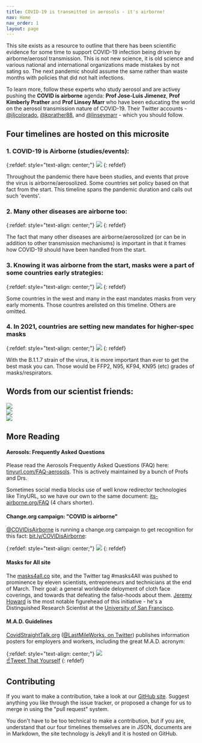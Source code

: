 ```yaml
---
title: COVID-19 is transmitted in aerosols - it's airborne!
nav: Home
nav_order: 1
layout: page
---
```


This site exists as a resource to outline that there has been scientific evidence for some time to support COVID-19 infection being driven by airborne/aerosol transmission. This is not new science, it is old science and various national and international organizations made mistakes by not sating so. The next pandemic should assume the same rather than waste months with policies that did not halt infections. 

To learn more, follow these experts who study aerosol and are activey pushing the **COVID is airborne** agenda: **Prof Jose-Luis Jimenez**, **Prof Kimberly Prather** and **Prof Linsey Marr** who have been educating the world on the aerosol transmission nature of COVID-19. Their Twitter accounts - [@jljcolorado](https://twitter.com/jljcolorado), [@kprather88](https://twitter.com/kprather88), and [@linseymarr](https://twitter.com/linseymarr) - which you should follow.

## Four timelines are hosted on this microsite

### 1. COVID-19 is Airborne (studies/events):

{:refdef: style="text-align: center;"}
[![](https://user-images.githubusercontent.com/82182/105086476-f361de80-5a90-11eb-8d3f-7dab334afa3d.png)](/covid19-timeline)
{: refdef}

Throughout the pandemic there have been studies, and events that prove the virus is airborne/aerosolized. Some countries set policy based on that fact from the start. This timeline spans the pandemic duration and calls out such 'events'.

### 2. Many other diseases are airborne too:

{:refdef: style="text-align: center;"}
[![](https://user-images.githubusercontent.com/82182/105086571-18eee800-5a91-11eb-80d2-1244da2421c2.png)](/historical-timeline)
{: refdef}

The fact that many other diseases are airborne/aerosolized (or can be in addition to other transmission mechanisms) is important in that it frames how COVID-19 should have been handled from the start.

### 3. Knowing it was airborne from the start, masks were a part of some countries early strategies:

{:refdef: style="text-align: center;"}
[![](https://user-images.githubusercontent.com/82182/105086641-358b2000-5a91-11eb-8fb2-9be3783ddfd4.png)](/early-masking-countries)
{: refdef}

Some countries in the west and many in the east mandates masks from very early moments. Those countres arelisted on this timeline. Others are omitted.

### 4. In 2021, countries are setting new mandates for higher-spec masks

{:refdef: style="text-align: center;"}
[![](https://user-images.githubusercontent.com/82182/105087417-56a04080-5a92-11eb-84d8-ae660b642070.png)](/masks-2021)
{: refdef}

With the B.1.1.7 strain of the virus, it is more important than ever to get the best mask you can. Those would be FFP2, N95, KF94, KN95 (etc) grades of masks/respirators.

## Words from our scientist friends:

<div id="slideshow">
   <div>
     <img src="https://user-images.githubusercontent.com/82182/102653821-724cba00-4167-11eb-8639-ac53c1d7543b.png">
   </div>
   <div>
     <img src="https://user-images.githubusercontent.com/82182/102656421-c2c61680-416b-11eb-804d-502ebed06d17.png">
   </div>
   <div>
     <img src="https://user-images.githubusercontent.com/82182/102660722-6c5cd600-4173-11eb-96b8-8585946c0149.png">
   </div>
</div>

## More Reading

#### Aerosols: Frequently Asked Questions

Please read the Aerosols Frequently Asked Questions (FAQ) here: [tinyurl.com/FAQ-aerosols](https://tinyurl.com/FAQ-aerosols). This is actively maintained by a bunch of Profs and Drs.

Sometimes social media blocks use of well know redirector technologies like TinyURL, so we have our own to the same document: [its-airborne.org/FAQ](https://its-airborne.org/FAQ) (4 chars shorter).

#### Change.org campaign: "COVID is airborne"

[@COVIDisAirborne](https://twitter.com/covidisairborne) is running a change.org campaign to get recognition for this fact: [bit.ly/COVIDisAirborne](https://bit.ly/COVIDisAirborne):

{:refdef: style="text-align: center;"}
![](https://user-images.githubusercontent.com/82182/102479775-3de9d880-4057-11eb-84ca-ba2b024c2127.png)
{: refdef}

#### Masks for All site

The [masks4all.co](https://masks4all.co/) site, and the Twitter tag #masks4All was pushed to prominence by eleven scientists, entrepreneurs and technicians at the end of March. Their goal: a general worldwide deloyment of cloth face coverings, and towards that defeating the false-hoods about them. [Jeremy Howard](https://twitter.com/jeremyphoward) is the most notable figurehead of this initiative - he's a Distinguished Research Scientist at the [University of San Francisco](https://twitter.com/usfca).

#### M.A.D. Guidelines

[CovidStraightTalk.org](https://covidstraighttalk.org/) ([@LastMileWorks. on Twitter](https://twitter.com/lastmileworks)) publishes information posters for employers and workers, including the great M.A.D. acronym:

{:refdef: style="text-align: center;"}
![](https://user-images.githubusercontent.com/82182/102404351-82d22880-3fdf-11eb-9b1a-c5a105e89101.png) 
<br><a href="https://twitter.com/intent/tweet?text=%23COVIDisAirborne%20%23masks4All%20%23bewareOfSharedAir%20%23ventilation.%20Masks!%20Air!%20Distance!%20https://pic.twitter.com/noIWVuuogr&name=small" target="_blank">☝️Tweet That Yourself</a>
{: refdef}

## Contributing

If you want to make a contribution, take a look at our [GitHub site](https://github.com/its-airborne/timelines-site). Suggest anything you like through the issue tracker, or proposed a change for us to merge in using the "pull request" system.

You don't have to be too technical to make a contribution, but if you are, understand that our four timelines themselves are in JSON, documents are in Markdown, the site technology is Jekyll and it is hosted on GitHub.

